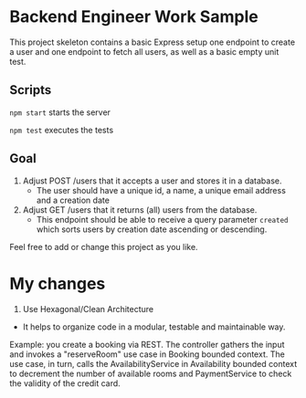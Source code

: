 # Backend Engineer Work Sample

This project skeleton contains a basic Express setup one endpoint to create a user and one endpoint to fetch all users, as well as a basic empty unit test.

## Scripts 
`npm start` starts the server

`npm test` executes the tests

## Goal
1. Adjust POST /users that it accepts a user and stores it in a database.
    * The user should have a unique id, a name, a unique email address and a creation date
2. Adjust GET /users that it returns (all) users from the database.
   * This endpoint should be able to receive a query parameter `created` which sorts users by creation date ascending or descending.

Feel free to add or change this project as you like.

# My changes
1. Use Hexagonal/Clean Architecture
- It helps to organize code in a modular, testable and maintainable way.


Example: you create a booking via REST. The controller gathers the input and invokes a "reserveRoom" use case in Booking bounded context. The use case, in turn, calls the AvailabilityService in Availability bounded context to decrement the number of available rooms and PaymentService to check the validity of the credit card.